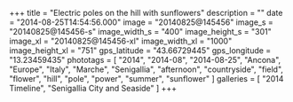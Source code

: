 +++
title = "Electric poles on the hill with sunflowers"
description = ""
date = "2014-08-25T14:54:56.000"
image = "20140825@145456"
image_s = "20140825@145456-s"
image_width_s = "400"
image_height_s = "301"
image_xl = "20140825@145456-xl"
image_width_xl = "1000"
image_height_xl = "751"
gps_latitude = "43.66729445"
gps_longitude = "13.23459435"
phototags = [ "2014", "2014-08", "2014-08-25", "Ancona", "Europe", "Italy", "Marche", "Senigallia", "afternoon", "countryside", "field", "flower", "hill", "pole", "power", "summer", "sunflower" ]
galleries = [ "2014 Timeline", "Senigallia City and Seaside" ]
+++
